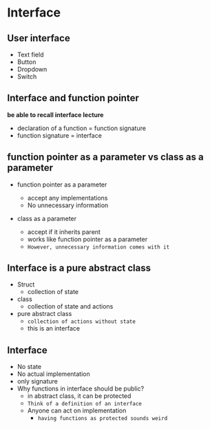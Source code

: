 # Interface

## User interface

- Text field
- Button
- Dropdown
- Switch

## Interface and function pointer

**be able to recall interface lecture**
- declaration of a function = function signature
- function signature = interface

## function pointer as a parameter vs class as a parameter

- function pointer as a parameter
    - accept any implementations
    - No unnecessary information

- class as a parameter
    - accept if it inherits parent
    - works like function pointer as a parameter  
    - `However, unnecessary information comes with it`
    
## Interface is a pure abstract class

- Struct
    - collection of state
- class
    - collection of state and actions
- pure abstract class
    - `collection of actions without state`
    - this is an interface

## Interface

- No state
- No actual implementation
- only signature
- Why functions in interface should be public?
    - in abstract class, it can be protected
    - `Think of a definition of an interface`
    - Anyone can act on implementation
        - `having functions as protected sounds weird`
    

